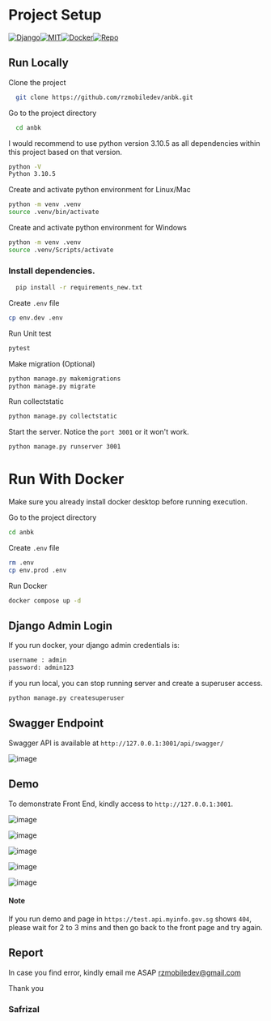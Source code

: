 # Project Setup

[![Django](https://img.shields.io/pypi/l/django)](https://www.djangoproject.com/)[![MIT](https://img.shields.io/pypi/l/mit)](https://opensource.org/license/mit)[![Docker](https://img.shields.io/pypi/l/docker)](https://www.docker.com/)[![Repo](https://img.shields.io/github/commit-activity/w/rzmobiledev/anbk/main)](https://github.com/rzmobiledev/anbk)

## Run Locally

Clone the project

```bash
  git clone https://github.com/rzmobiledev/anbk.git
```

Go to the project directory

```bash
  cd anbk
```

I would recommend to use python version 3.10.5 as all dependencies within this project based on that version.

```bash
python -V
Python 3.10.5
```

Create and activate python environment for Linux/Mac

```bash
python -m venv .venv
source .venv/bin/activate
```

Create and activate python environment for Windows

```bash
python -m venv .venv
source .venv/Scripts/activate
```

### Install dependencies.

```bash
  pip install -r requirements_new.txt
```

Create `.env` file

```bash
cp env.dev .env
```

Run Unit test

```bash
pytest
```

Make migration (Optional)

```bash
python manage.py makemigrations
python manage.py migrate
```

Run collectstatic

```bash
python manage.py collectstatic
```

Start the server. Notice the `port 3001` or it won't work.

```bash
python manage.py runserver 3001
```

# Run With Docker

Make sure you already install docker desktop before running execution.

Go to the project directory

```bash
cd anbk
```

Create `.env` file

```bash
rm .env
cp env.prod .env
```

Run Docker

```bash
docker compose up -d
```

## Django Admin Login

If you run docker, your django admin credentials is:

```bash
username : admin
password: admin123
```

if you run local, you can stop running server and create a superuser access.

```bash
python manage.py createsuperuser
```

## Swagger Endpoint

Swagger API is available at `http://127.0.0.1:3001/api/swagger/`

![image](https://i.imghippo.com/files/igeX5263bY.png)

## Demo

To demonstrate Front End, kindly access to `http://127.0.0.1:3001`.

![image](https://i.imghippo.com/files/Yytb2336.png)

![image](https://i.imghippo.com/files/dV7173vMc.png)

![image](https://i.imghippo.com/files/QZnK8693vs.png)

![image](https://i.imghippo.com/files/Kcg2387cw.png)

![image](https://i.imghippo.com/files/MYXO8469pIQ.png)

#### Note
If you run demo and page in `https://test.api.myinfo.gov.sg` shows `404`, please wait for 2 to 3 mins and then go back to the front page and try again. 

## Report

In case you find error, kindly email me ASAP rzmobiledev@gmail.com

Thank you

### Safrizal
